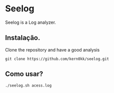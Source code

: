 # Seelog

Seelog is a Log analyzer.

## Instalação.

Clone the repository and have a good analysis
```
git clone https://github.com/kern0kk/seelog.git
```

## Como usar?

```
./seelog.sh acess.log
```
